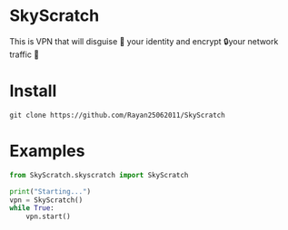 # SkyScratch
This is VPN that will disguise 🥸 your identity and encrypt 🔒your network traffic 🚗

# Install
```
git clone https://github.com/Rayan25062011/SkyScratch
```

# Examples
```python
from SkyScratch.skyscratch import SkyScratch

print("Starting...")
vpn = SkyScratch()
while True:
    vpn.start()
```
